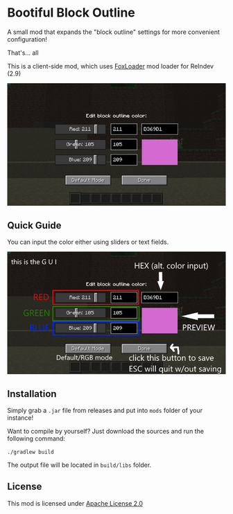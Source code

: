 # Bootiful Block Outline

A small mod that expands the "block outline" settings for more convenient configuration!

That's... all

This is a client-side mod, which uses [FoxLoader](https://github.com/Fox2Code/FoxLoader) mod loader for ReIndev (2.9)

![alt text](https://github.com/tracystacktrace/BootifulBlockOutline/raw/main/docs/gui.png)

## Quick Guide

You can input the color either using sliders or text fields.

![alt text](https://github.com/tracystacktrace/BootifulBlockOutline/raw/main/docs/gui_with_help.png)

## Installation

Simply grab a `.jar` file from releases and put into `mods` folder of your instance!

Want to compile by yourself? Just download the sources and run the following command:
```shell
./gradlew build
```

The output file will be located in `build/libs` folder.

## License

This mod is licensed under [Apache License 2.0](https://github.com/tracystacktrace/BootifulBlockOutline/blob/main/LICENSE)